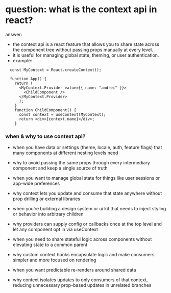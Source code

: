 # question: what is the context api in react?

answer:

- the context api is a react feature that allows you to share state across the component tree without passing props manually at every level.
- it is useful for managing global state, theming, or user authentication.
- example:

```code
  const MyContext = React.createContext();

  function App() {
    return (
      <MyContext.Provider value={{ name: "andrei" }}>
        <ChildComponent />
      </MyContext.Provider>
      );
    }
    function ChildComponent() {
      const context = useContext(MyContext);
      return <div>{context.name}</div>;
    }
```

### when & why to use context api?

- when you have data or settings (theme, locale, auth, feature flags) that many components at different nesting levels need
- why to avoid passing the same props through every intermediary component and keep a single source of truth

- when you want to manage global state for things like user sessions or app-wide preferences
- why context lets you update and consume that state anywhere without prop drilling or external libraries

- when you’re building a design system or ui kit that needs to inject styling or behavior into arbitrary children
- why providers can supply config or callbacks once at the top level and let any component opt in via useContext

- when you need to share stateful logic across components without elevating state to a common parent
- why custom context hooks encapsulate logic and make consumers simpler and more focused on rendering

- when you want predictable re-renders around shared data
- why context isolates updates to only consumers of that context, reducing unnecessary prop-based updates in unrelated branches
